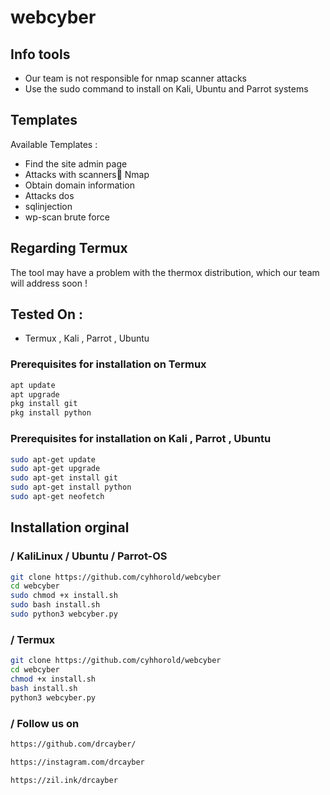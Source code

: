 # webcyber

## Info tools

* Our team is not responsible for nmap scanner attacks
* Use the sudo command to install on Kali, Ubuntu and Parrot systems

## Templates

Available Templates : 

* Find the site admin page
* Attacks with scanners ٔNmap
* Obtain domain information
* Attacks dos
* sqlinjection
* wp-scan brute force


## Regarding Termux

The tool may have a problem with the thermox distribution, which our team will address soon !



## Tested On :

* Termux , Kali , Parrot , Ubuntu


### Prerequisites for installation on Termux

```bash
apt update
apt upgrade
pkg install git
pkg install python
```



### Prerequisites for installation on Kali , Parrot , Ubuntu

```bash
sudo apt-get update
sudo apt-get upgrade
sudo apt-get install git
sudo apt-get install python
sudo apt-get neofetch
```


## Installation orginal

### / KaliLinux / Ubuntu / Parrot-OS

```bash
git clone https://github.com/cyhhorold/webcyber
cd webcyber
sudo chmod +x install.sh
sudo bash install.sh
sudo python3 webcyber.py
```
### / Termux

```bash
git clone https://github.com/cyhhorold/webcyber
cd webcyber
chmod +x install.sh
bash install.sh
python3 webcyber.py
```


### / Follow us on


```bash
https://github.com/drcayber/

https://instagram.com/drcayber

https://zil.ink/drcayber
```
